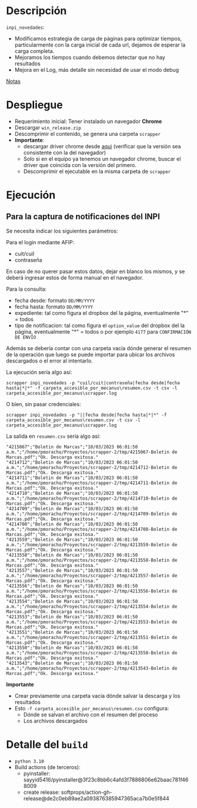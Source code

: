 # Descripción

`inpi_novedades`:

* Modificamos estrategia de carga de páginas para optimizar tiempos,
  particularmente con la carga inicial de cada url, dejamos de esperar
  la carga completa.
* Mejoramos los tiempos cuando debemos detectar que no hay resultados
* Mejora en el Log, más detalle sin necesidad de usar el modo debug


[Notas](doc/Notas.md)

# Despliegue

* Requerimiento inicial: Tener instalado un navegador **Chrome**
* Descargar `win_release.zip`
* Descomprimir el contenido, se genera una carpeta `scrapper`
* **Importante**:
    - descargar driver chrome desde [aqui][chrome] (verificar que la versión sea consistente con la del navegador)
    - Solo si en el equipo ya tenemos un navegador chrome, buscar el driver que
      coincida con la versión del primero.
    - Descomprimir el ejecutable en la misma carpeta de `scrapper`


# Ejecución

## Para la captura de notificaciones del **INPI**

Se necesita indicar los siguientes parámetros:

Para el login mediante AFIP:

* cuit/cuil
* contraseña

En caso de no querer pasar estos datos, dejar en blanco los mismos, y se deberá
ingresar estos de forma manual en el navegador.

Para la consulta:

* fecha desde: formato `DD/MM/YYYY`
* fecha hasta: formato `DD/MM/YYYY`
* expediente: tal como figura el dropbox del la página, eventualmente "*" = todos
* tipo de notificacion: tal como figura el `option_value` del dropbox del la página,
  eventualmente "*" = todos o por ejemplo `4177` para `CONFIRMACIÓN DE ENVÍO`


Además se debería contar con una carpeta vacía dónde generar el resumen de la
operación que luego se puede importar para ubicar los archivos descargados o el
error al intentarlo.

La ejecución sería algo así:

    scrapper inpi_novedades -p "cuil/cuit|contraseña|fecha desde|fecha hasta|*|*" -f carpeta_accesible_por_mecanus\resumen.csv -t csv -l carpeta_accesible_por_mecanus\scrapper.log

O bien, sin pasar credenciales:

    scrapper inpi_novedades -p "||fecha desde|fecha hasta|*|*" -f carpeta_accesible_por_mecanus\resumen.csv -t csv -l carpeta_accesible_por_mecanus\scrapper.log

La salida en `resumen.csv` sería algo así:

    "4215067";"Boletin de Marcas";"10/03/2023 06:01:50 a.m.";"/home/pmoracho/Proyectos/scrapper-2/tmp/4215067-Boletin de Marcas.pdf";"Ok. Descarga exitosa."
    "4214712";"Boletin de Marcas";"10/03/2023 06:01:50 a.m.";"/home/pmoracho/Proyectos/scrapper-2/tmp/4214712-Boletin de Marcas.pdf";"Ok. Descarga exitosa."
    "4214711";"Boletin de Marcas";"10/03/2023 06:01:50 a.m.";"/home/pmoracho/Proyectos/scrapper-2/tmp/4214711-Boletin de Marcas.pdf";"Ok. Descarga exitosa."
    "4214710";"Boletin de Marcas";"10/03/2023 06:01:50 a.m.";"/home/pmoracho/Proyectos/scrapper-2/tmp/4214710-Boletin de Marcas.pdf";"Ok. Descarga exitosa."
    "4214709";"Boletin de Marcas";"10/03/2023 06:01:50 a.m.";"/home/pmoracho/Proyectos/scrapper-2/tmp/4214709-Boletin de Marcas.pdf";"Ok. Descarga exitosa."
    "4214708";"Boletin de Marcas";"10/03/2023 06:01:50 a.m.";"/home/pmoracho/Proyectos/scrapper-2/tmp/4214708-Boletin de Marcas.pdf";"Ok. Descarga exitosa."
    "4213559";"Boletin de Marcas";"10/03/2023 06:01:50 a.m.";"/home/pmoracho/Proyectos/scrapper-2/tmp/4213559-Boletin de Marcas.pdf";"Ok. Descarga exitosa."
    "4213558";"Boletin de Marcas";"10/03/2023 06:01:50 a.m.";"/home/pmoracho/Proyectos/scrapper-2/tmp/4213558-Boletin de Marcas.pdf";"Ok. Descarga exitosa."
    "4213557";"Boletin de Marcas";"10/03/2023 06:01:50 a.m.";"/home/pmoracho/Proyectos/scrapper-2/tmp/4213557-Boletin de Marcas.pdf";"Ok. Descarga exitosa."
    "4213556";"Boletin de Marcas";"10/03/2023 06:01:50 a.m.";"/home/pmoracho/Proyectos/scrapper-2/tmp/4213556-Boletin de Marcas.pdf";"Ok. Descarga exitosa."
    "4213554";"Boletin de Marcas";"10/03/2023 06:01:50 a.m.";"/home/pmoracho/Proyectos/scrapper-2/tmp/4213554-Boletin de Marcas.pdf";"Ok. Descarga exitosa."
    "4213553";"Boletin de Marcas";"10/03/2023 06:01:50 a.m.";"/home/pmoracho/Proyectos/scrapper-2/tmp/4213553-Boletin de Marcas.pdf";"Ok. Descarga exitosa."
    "4213551";"Boletin de Marcas";"10/03/2023 06:01:50 a.m.";"/home/pmoracho/Proyectos/scrapper-2/tmp/4213551-Boletin de Marcas.pdf";"Ok. Descarga exitosa."
    "4213550";"Boletin de Marcas";"10/03/2023 06:01:50 a.m.";"/home/pmoracho/Proyectos/scrapper-2/tmp/4213550-Boletin de Marcas.pdf";"Ok. Descarga exitosa."
    "4213543";"Boletin de Marcas";"10/03/2023 06:01:50 a.m.";"/home/pmoracho/Proyectos/scrapper-2/tmp/4213543-Boletin de Marcas.pdf";"Ok. Descarga exitosa."

**Importante**

* Crear previamente una carpeta vacía dónde salvar la descarga y los resultados
* Esto `-f carpeta_accesible_por_mecanus\resumen.csv` configura:
    - Dónde se salvan el archivo con el resumen del proceso
    - Los archivos descargados



# Detalle del `build`

* `python 3.10`
*  Build actions (de terceros):
   - pyinstaller: sayyid5416/pyinstaller@3f23c8bb6c4afd3f7886806e62baac781f468009
   - create release: softprops/action-gh-release@de2c0eb89ae2a093876385947365aca7b0e5f844

[chrome]: https://chromedriver.chromium.org/downloads